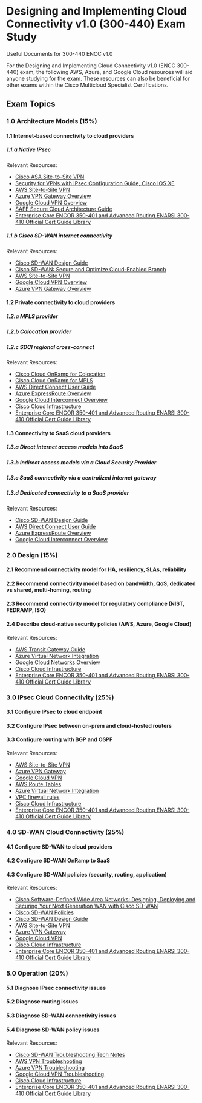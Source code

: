 # Designing and Implementing Cloud Connectivity v1.0 (300-440) Exam Study 

Useful Documents for 300-440 ENCC v1.0

For the Designing and Implementing Cloud Connectivity v1.0 (ENCC 300-440) exam, the following AWS, Azure, and Google Cloud resources will aid anyone studying for the exam. These resources can also be beneficial for other exams within the Cisco Multicloud Specialist Certifications.

## Exam Topics 

### 1.0 Architecture Models (15%)

#### 1.1 Internet-based connectivity to cloud providers

##### 1.1.a Native IPsec

Relevant Resources:

- [Cisco ASA Site-to-Site VPN](https://www.cisco.com/c/en/us/support/docs/security/asa-5500-x-series-firewalls/215884-configure-a-site-to-site-vpn-tunnel-with.html)
- [Security for VPNs with IPsec Configuration Guide, Cisco IOS XE ](https://www.cisco.com/c/en/us/td/docs/ios-xml/ios/sec_conn_vpnips/configuration/xe-16-12/sec-sec-for-vpns-w-ipsec-xe-16-12-book/sec-cfg-vpn-ipsec.html)
- [AWS Site-to-Site VPN](https://docs.aws.amazon.com/vpn/latest/s2svpn/VPC_VPN.html)  
- [Azure VPN Gateway Overview](https://learn.microsoft.com/en-us/azure/vpn-gateway/vpn-gateway-about-vpngateways) 
- [Google Cloud VPN Overview](https://cloud.google.com/network-connectivity/docs/vpn/concepts/overview)
- [SAFE Secure Cloud Architecture Guide](https://www.cisco.com/c/en/us/solutions/collateral/enterprise/design-zone-security/safe-secure-cloud-architecture-guide.html) 
- [Enterprise Core ENCOR 350-401 and Advanced Routing ENARSI 300-410 Official Cert Guide Library](https://www.ciscopress.com/store/ccnp-enterprise-core-encor-350-401-and-advanced-routing-9781587147111)

##### 1.1.b Cisco SD-WAN internet connectivity  

Relevant Resources:

- [Cisco SD-WAN Design Guide](https://www.cisco.com/c/en/us/solutions/collateral/enterprise-networks/intelligent-wan-iwan/design-guide-c07-739736.html)
- [Cisco SD-WAN: Secure and Optimize Cloud-Enabled Branch](https://www.ciscopress.com/store/cisco-sd-wan-secure-and-optimize-cloud-enabled-branch-9780137148582)
- [AWS Site-to-Site VPN](https://docs.aws.amazon.com/vpn/latest/s2svpn/VPC_VPN.html)  
- [Google Cloud VPN Overview](https://cloud.google.com/network-connectivity/docs/vpn/concepts/overview)
- [Azure VPN Gateway Overview](https://learn.microsoft.com/en-us/azure/vpn-gateway/vpn-gateway-about-vpngateways) 

#### 1.2 Private connectivity to cloud providers  

##### 1.2.a MPLS provider
##### 1.2.b Colocation provider
##### 1.2.c SDCI regional cross-connect 

Relevant Resources:

- [Cisco Cloud OnRamp for Colocation](https://www.cisco.com/c/dam/en/us/products/collateral/routers/cloud-services-router-1000v-series/cloud-onramp-colo-deployment-guide.pdf) 
- [Cisco Cloud OnRamp for MPLS](https://www.cisco.com/c/dam/en/us/products/collateral/routers/cloud-services-router-1000v-series/cloud-onramp-mpls-deployment-guide.pdf)
- [AWS Direct Connect User Guide](https://docs.aws.amazon.com/directconnect/latest/UserGuide/Welcome.html)
- [Azure ExpressRoute Overview](https://docs.microsoft.com/en-us/azure/expressroute/expressroute-introduction)
- [Google Cloud Interconnect Overview](https://cloud.google.com/network-connectivity/docs/interconnect/concepts/overview)
- [Cisco Cloud Infrastructure](https://www.ciscopress.com/store/cisco-cloud-infrastructure-9780137690121)
- [Enterprise Core ENCOR 350-401 and Advanced Routing ENARSI 300-410 Official Cert Guide Library](https://www.ciscopress.com/store/ccnp-enterprise-core-encor-350-401-and-advanced-routing-9781587147111)

#### 1.3 Connectivity to SaaS cloud providers

##### 1.3.a Direct internet access models into SaaS  
##### 1.3.b Indirect access models via a Cloud Security Provider
##### 1.3.c SaaS connectivity via a centralized internet gateway
##### 1.3.d Dedicated connectivity to a SaaS provider  

Relevant Resources: 

- [Cisco SD-WAN Design Guide](https://www.cisco.com/c/dam/en/us/td/docs/solutions/CVD/SDWAN/CVD-SD-WAN-Design-2018OCT.pdf)  
- [AWS Direct Connect User Guide](https://docs.aws.amazon.com/directconnect/latest/UserGuide/Welcome.html)
- [Azure ExpressRoute Overview](https://docs.microsoft.com/en-us/azure/expressroute/expressroute-introduction)
- [Google Cloud Interconnect Overview](https://cloud.google.com/network-connectivity/docs/interconnect/concepts/overview)

### 2.0 Design (15%)

#### 2.1 Recommend connectivity model for HA, resiliency, SLAs, reliability

#### 2.2 Recommend connectivity model based on bandwidth, QoS, dedicated vs shared, multi-homing, routing  

#### 2.3 Recommend connectivity model for regulatory compliance (NIST, FEDRAMP, ISO)

#### 2.4 Describe cloud-native security policies (AWS, Azure, Google Cloud) 

Relevant Resources:

- [AWS Transit Gateway Guide](https://docs.aws.amazon.com/transit-gateway/latest/tgw-ug/what-is-transit-gateway.html) 
- [Azure Virtual Network Integration](https://learn.microsoft.com/en-us/azure/app-service/overview-vnet-integration)
- [Google Cloud Networks Overview](https://cloud.google.com/vpc/docs/vpc)  
- [Cisco Cloud Infrastructure](https://www.ciscopress.com/store/cisco-cloud-infrastructure-9780137690121)
- [Enterprise Core ENCOR 350-401 and Advanced Routing ENARSI 300-410 Official Cert Guide Library](https://www.ciscopress.com/store/ccnp-enterprise-core-encor-350-401-and-advanced-routing-9781587147111)

### 3.0 IPsec Cloud Connectivity (25%)   

#### 3.1 Configure IPsec to cloud endpoint

#### 3.2 Configure IPsec between on-prem and cloud-hosted routers

#### 3.3 Configure routing with BGP and OSPF

Relevant Resources:

- [AWS Site-to-Site VPN](https://docs.aws.amazon.com/vpn/latest/s2svpn/VPC_VPN.html)
- [Azure VPN Gateway](https://docs.microsoft.com/en-us/azure/vpn-gateway/vpn-gateway-about-vnet-to-vnet-connectivity) 
- [Google Cloud VPN](https://cloud.google.com/network-connectivity/docs/vpn/overview)  
- [AWS Route Tables](https://docs.aws.amazon.com/vpc/latest/userguide/VPC_Route_Tables.html)
- [Azure Virtual Network Integration](https://learn.microsoft.com/en-us/azure/app-service/overview-vnet-integration)
- [VPC firewall rules](https://cloud.google.com/firewall/docs/firewalls)
- [Cisco Cloud Infrastructure](https://www.ciscopress.com/store/cisco-cloud-infrastructure-9780137690121)
- [Enterprise Core ENCOR 350-401 and Advanced Routing ENARSI 300-410 Official Cert Guide Library](https://www.ciscopress.com/store/ccnp-enterprise-core-encor-350-401-and-advanced-routing-9781587147111)

### 4.0 SD-WAN Cloud Connectivity (25%)

#### 4.1 Configure SD-WAN to cloud providers  

#### 4.2 Configure SD-WAN OnRamp to SaaS

#### 4.3 Configure SD-WAN policies (security, routing, application)

Relevant Resources:

- [Cisco Software-Defined Wide Area Networks: Designing, Deploying and Securing Your Next Generation WAN with Cisco SD-WAN](https://www.ciscopress.com/store/cisco-software-defined-wide-area-networks-designing-9780136533177)
- [Cisco SD-WAN Policies](https://learningnetwork.cisco.com/s/article/cisco-sd-wan-policy)
- [Cisco SD-WAN Design Guide](https://www.cisco.com/c/dam/en/us/td/docs/solutions/CVD/SDWAN/CVD-SD-WAN-Design-2018OCT.pdf)  
- [AWS Site-to-Site VPN](https://docs.aws.amazon.com/vpn/latest/s2svpn/VPC_VPN.html)
- [Azure VPN Gateway](https://docs.microsoft.com/en-us/azure/vpn-gateway/vpn-gateway-about-vnet-to-vnet-connectivity) 
- [Google Cloud VPN](https://cloud.google.com/network-connectivity/docs/vpn/overview)  
- [Cisco Cloud Infrastructure](https://www.ciscopress.com/store/cisco-cloud-infrastructure-9780137690121)
- [Enterprise Core ENCOR 350-401 and Advanced Routing ENARSI 300-410 Official Cert Guide Library](https://www.ciscopress.com/store/ccnp-enterprise-core-encor-350-401-and-advanced-routing-9781587147111)

### 5.0 Operation (20%)  

#### 5.1 Diagnose IPsec connectivity issues

#### 5.2 Diagnose routing issues 

#### 5.3 Diagnose SD-WAN connectivity issues  

#### 5.4 Diagnose SD-WAN policy issues

Relevant Resources:

- [Cisco SD-WAN Troubleshooting Tech Notes](https://www.cisco.com/c/en/us/support/routers/sd-wan/products-tech-notes-list.html) 
- [AWS VPN Troubleshooting](https://docs.aws.amazon.com/vpn/latest/s2svpn/Troubleshooting.html)
- [Azure VPN Troubleshooting](https://docs.microsoft.com/en-us/azure/vpn-gateway/vpn-gateway-troubleshoot)
- [Google Cloud VPN Troubleshooting](https://cloud.google.com/network-connectivity/docs/vpn/support/troubleshooting)
- [Cisco Cloud Infrastructure](https://www.ciscopress.com/store/cisco-cloud-infrastructure-9780137690121)
- [Enterprise Core ENCOR 350-401 and Advanced Routing ENARSI 300-410 Official Cert Guide Library](https://www.ciscopress.com/store/ccnp-enterprise-core-encor-350-401-and-advanced-routing-9781587147111)
